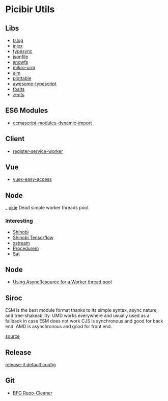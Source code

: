 # Picibir Utils

## Libs

- [tslog](https://github.com/fullstack-build/tslog)
- [injex](https://www.injex.dev/)
- [typesync](https://github.com/jeffijoe/typesync)
- [jsonfile](https://www.npmjs.com/package/jsonfile)
- [snowfs](https://github.com/snowtrack/snowfs)
- [mikro-orm](https://github.com/mikro-orm/mikro-orm)
- [alm](https://github.com/alm-tools/alm)
- [plottable](https://github.com/palantir/plottable)
- [awesome-typescript](https://github.com/dzharii/awesome-typescript)
- [foalts](https://foalts.org/)
- [zents](https://zents.dev/)

## ES6 Modules

- [ecmascript-modules-dynamic-import](https://dmitripavlutin.com/ecmascript-modules-dynamic-import/)

## Client

- [register-service-worker](https://github.com/yyx990803/register-service-worker)

## Vue

- [vuex-easy-access](https://mesqueeb.github.io/vuex-easy-access/)

## Node

_ [okie](https://github.com/yyx990803/okie) Dead simple worker threads pool.

### Interesting

- [Shinobi](https://gitlab.com/Shinobi-Systems/Shinobi/-/blob/master/package.json)
- [Shinobi Tensorflow]([tensorflow](https://gitlab.com/Shinobi-Systems/Shinobi/-/tree/master/plugins/tensorflow))
- [xstream](https://github.com/staltz/xstream)
- [Procedurem](https://github.com/ImVexed/Procedurem)
- [Sat](https://www.npmjs.com/package/sat)

## Node

- [Using AsyncResource for a Worker thread pool](https://nodejs.org/api/async_hooks.html#async_hooks_using_asyncresource_for_a_worker_thread_pool)

## Siroc

ESM is the best module format thanks to its simple syntax, async nature, and tree-shakeability.
UMD works everywhere and usually used as a fallback in case ESM does not work
CJS is synchronous and good for back end.
AMD is asynchronous and good for front end.

[source](https://dev.to/iggredible/what-the-heck-are-cjs-amd-umd-and-esm-ikm)

## Release

[release-it default config](https://github.com/release-it/release-it/blob/master/config/release-it.json)

## Git

- [BFG Repo-Cleaner](https://rtyley.github.io/bfg-repo-cleaner/)